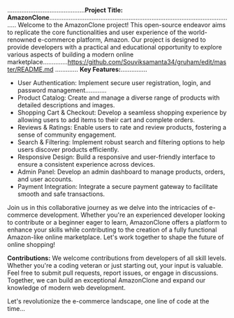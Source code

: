 ............................................**Project Title: AmazonClone**..........................................................................................................
Welcome to the AmazonClone project! This open-source endeavor aims to replicate the core functionalities and user experience of the world-renowned e-commerce platform, Amazon. Our project is designed to provide developers with a practical and educational opportunity to explore various aspects of building a modern online marketplace..............https://github.com/Souviksamanta34/gruham/edit/master/README.md
.............
**Key Features:**...............
- User Authentication: Implement secure user registration, login, and password management............
- Product Catalog: Create and manage a diverse range of products with detailed descriptions and images.
- Shopping Cart & Checkout: Develop a seamless shopping experience by allowing users to add items to their cart and complete orders.
- Reviews & Ratings: Enable users to rate and review products, fostering a sense of community engagement.
- Search & Filtering: Implement robust search and filtering options to help users discover products efficiently.
- Responsive Design: Build a responsive and user-friendly interface to ensure a consistent experience across devices.
- Admin Panel: Develop an admin dashboard to manage products, orders, and user accounts.
- Payment Integration: Integrate a secure payment gateway to facilitate smooth and safe transactions.

Join us in this collaborative journey as we delve into the intricacies of e-commerce development. Whether you're an experienced developer looking to contribute or a beginner eager to learn, AmazonClone offers a platform to enhance your skills while contributing to the creation of a fully functional Amazon-like online marketplace. Let's work together to shape the future of online shopping!

**Contributions:**
We welcome contributions from developers of all skill levels. Whether you're a coding veteran or just starting out, your input is valuable. Feel free to submit pull requests, report issues, or engage in discussions. Together, we can build an exceptional AmazonClone and expand our knowledge of modern web development.

Let's revolutionize the e-commerce landscape, one line of code at the time...

